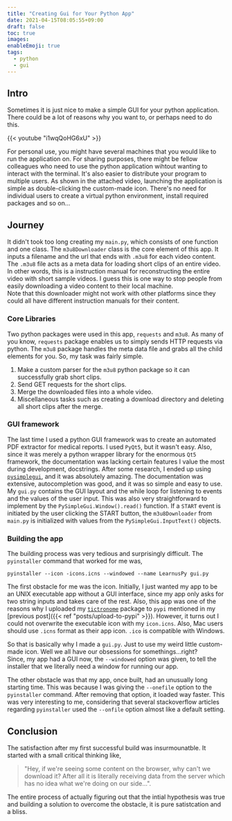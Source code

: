 ```yaml
---
title: "Creating Gui for Your Python App"
date: 2021-04-15T08:05:55+09:00
draft: false
toc: true
images:
enableEmoji: true
tags:
  - python
  - gui
---
```


## Intro

Sometimes it is just nice to make a simple GUI for your python application. There could be a lot of reasons why you want to, or perhaps need to do this.

{{< youtube "i1wqQoHG6xU" >}}

For personal use, you might have several machines that you would like to run the application on. For sharing purposes, there might be fellow colleagues who need to use the python application wihtout wanting to interact with the terminal. It's also easier to distribute your program to multiple users. As shown in the attached video, launching the application is simple as double-clicking the custom-made icon. There's no need for individual users to create a virtual python environment, install required packages and so on...

## Journey

It didn't took too long creating my `main.py`, which consists of one function and one class. The `m3u8Downloader` class is the core element of this app. It inputs a filename and the url that ends with `.m3u8` for each video content. The `.m3u8` file acts as a meta data for loading short clips of an entire video. In other words, this is a instruction manual for reconstructing the entire video with short sample videos. I guess this is one way to stop people from easily downloading a video content to their local machine.  
Note that this downloader might not work with other platforms since they could all have different instruction manuals for their content.

### Core Libraries

Two python packages were used in this app, `requests` and `m3u8`. As many of you know, `requests` package enables us to simply sends HTTP requests via python. The `m3u8` package handles the meta data file and grabs all the child elements for you. So, my task was fairly simple.

1. Make a custom parser for the `m3u8` python package so it can successfully grab short clips.
2. Send GET requests for the short clips.
3. Merge the downloaded files into a whole video.
4. Miscellaneous tasks such as creating a download directory and deleting all short clips after the merge.

### GUI framework

The last time I used a python GUI framework was to create an automated PDF extractor for medical reports. I used `PyQt5`, but it wasn't easy. Also, since it was merely a python wrapper library for the enormous `Qt5` framework, the documentation was lacking certain features I value the most during development, docstrings. After some research, I ended up using [`pysimplegui`](https://pysimplegui.readthedocs.io/en/latest/), and it was absolutely amazing. The documentation was extensive, autocompletion was good, and it was so simple and easy to use.  
My `gui.py` contains the GUI layout and the while loop for listening to events and the values of the user input. This was also very straightforward to implement by the `PySimpleGui.Window().read()` function. If a `START` event is initiated by the user clicking the START button, the `m3u8Downloader` from `main.py` is initialized with values from the `PySimpleGui.InputText()` objects.

### Building the app

The building process was very tedious and surprisingly difficult. The `pyinstaller` command that worked for me was,

```shell
pyinstaller --icon -icons.icns --windowed --name LearnusPy gui.py
```

The first obstacle for me was the icon. Initially, I just wanted my app to be an UNIX executable app without a GUI interface, since my app only asks for two string inputs and takes care of the rest. Also, this app was one of the reasons why I uploaded my [`tictronome`](https://pypi.org/project/tictronome/) package to `pypi` mentioned in my [previous post]({{< ref "posts/upload-to-pypi" >}}). However, it turns out I could not overwrite the executable icon with my `icon.icns`. Also, Mac users should use `.icns` format as their app icon. `.ico` is compatible with Windows.

So that is basically why I made a `gui.py`. Just to use my weird little custom-made icon. Well we all have our obsessions for somethings...right?  
Since, my app had a GUI now, the `--windowed` option was given, to tell the installer that we literally need a window for running our app.

The other obstacle was that my app, once built, had an unusually long starting time. This was because I was giving the `--onefile` option to the `pyinstaller` command. After removing that option, it loaded way faster. This was very interesting to me, considering that several stackoverflow articles regarding `pyinstaller` used the `--onfile` option almost like a default setting.

## Conclusion

The satisfaction after my first successful build was insurmounatble. It started with a small critical thinking like,

> "Hey, if we're seeing some content on the browser, why can't we download it? After all it is literally receiving data from the server which has no idea what we're doing on our side...".

The entire process of actually figuring out that the intial hypothesis was true and building a solution to overcome the obstacle, it is pure satistcation and a bliss.
